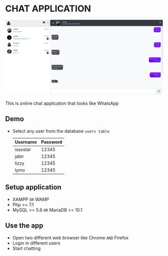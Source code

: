 # CHAT APPLICATION

![Conversation](images/screenshot.png?raw=true)

This is online chat application that looks like WhatsApp

## Demo
- Select any user from the database `users table`

    Username    | Password
    ------------|:-----------
    isaxstar    | 12345
    jabir       | 12345
    lizzy       | 12345
    lymo        | 12345

## Setup application
- XAMPP `OR` WAMP
- Php >= 7.1
- MySQL >= 5.6 `OR` MariaDB >= 10.1

## Use the app
- Open two different web browser like Chrome `AND` Firefox
- Login in different users
- Start chatting
